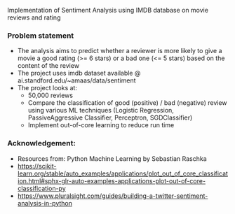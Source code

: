 Implementation of Sentiment Analysis using IMDB database on movie reviews and rating 
### Problem statement
- The analysis aims to predict whether a reviewer is more likely to give a movie a good rating (>= 6 stars) or a bad one (<= 5 stars) based on the content of the review
- The project uses imdb dataset available @ ai.standford.edu/~amaas/data/sentiment
- The project looks at:
    - 50,000 reviews 
    - Compare the classification of good (positive) / bad (negative) review using various ML techniques (Logistic Regression, PassiveAggressive Classifier, Perceptron, SGDClassifier)
    - Implement out-of-core learning to reduce run time 
### Acknowledgement:
- Resources from: Python Machine Learning by Sebastian Raschka
- https://scikit-learn.org/stable/auto_examples/applications/plot_out_of_core_classification.html#sphx-glr-auto-examples-applications-plot-out-of-core-classification-py
- https://www.pluralsight.com/guides/building-a-twitter-sentiment-analysis-in-python
